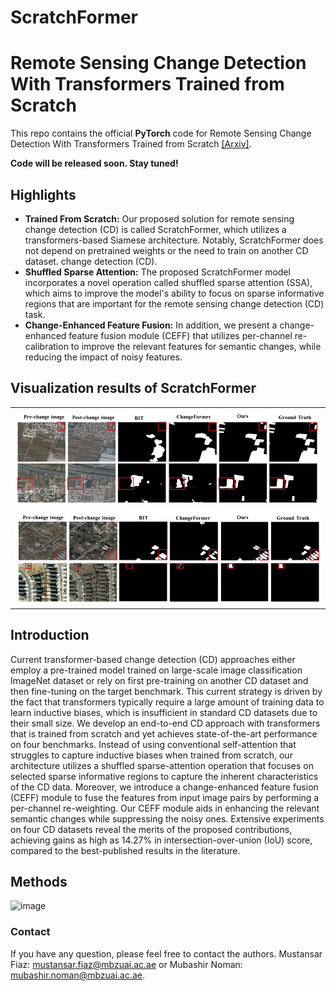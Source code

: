 # ScratchFormer

# Remote Sensing Change Detection With Transformers Trained from Scratch
This repo contains the official **PyTorch** code for Remote Sensing Change Detection With Transformers Trained from Scratch [[Arxiv]](https://arxiv.org/). 

**Code will be released soon. Stay tuned!**

Highlights
-----------------
- **Trained From Scratch:** Our proposed solution for remote sensing change detection (CD) is called ScratchFormer, which utilizes a transformers-based Siamese architecture. Notably, ScratchFormer does not depend on pretrained weights or the need to train on another CD dataset.
change detection (CD).
- **Shuffled Sparse Attention:** The proposed ScratchFormer model incorporates a novel operation called shuffled sparse attention (SSA), which aims to improve the model's ability to focus on sparse informative regions that are important for the remote sensing change detection (CD) task.
- **Change-Enhanced Feature Fusion:** In addition, we present a change-enhanced feature fusion module (CEFF) that utilizes per-channel re-calibration to improve the relevant features for semantic changes, while reducing the impact of noisy features.

Visualization results of ScratchFormer
-----------------

<table>
  <tr>
    <td><img src="demo/comparison_on_DSIFN.jpg"></td>
  </tr>
  <tr>
    <td><img src="demo/comparison_on_Levir.jpg"></td>
  </tr>
</table>

Introduction
-----------------
Current transformer-based change detection (CD) approaches either employ a pre-trained model trained on large-scale image classification ImageNet dataset or rely on first pre-training on another CD dataset and then fine-tuning on the target benchmark. This current strategy is driven by the fact that transformers typically require a large amount of training data to learn inductive biases, which is insufficient in standard CD datasets due to their small size. We develop an end-to-end CD approach with transformers that is trained from scratch and yet achieves state-of-the-art performance on four benchmarks. Instead of using conventional self-attention that struggles to capture inductive biases when trained from scratch, our architecture utilizes a shuffled sparse-attention operation that focuses on selected sparse informative regions to capture the inherent characteristics of the CD data. Moreover, we introduce a change-enhanced feature fusion (CEFF) module to fuse the features from input image pairs by performing a per-channel re-weighting. Our CEFF module aids in enhancing the relevant semantic changes while suppressing the noisy ones. Extensive experiments on four CD datasets reveal the merits of the proposed contributions, achieving gains as high as 14.27% in intersection-over-union (IoU) score, compared to the best-published results in the literature.

Methods
-----------------
<img width="1096" alt="image" src="https://github.com/mustansarfiaz/ScratchFormer/blob/main/demo/proposed_framework.jpg">





### Contact

If you have any question, please feel free to contact the authors. Mustansar Fiaz: [mustansar.fiaz@mbzuai.ac.ae](mailto:mustansar.fiaz@mbzuai.ac.ae) or Mubashir Noman: [mubashir.noman@mbzuai.ac.ae](mailto:mubashir.noman@mbzuai.ac.ae).
